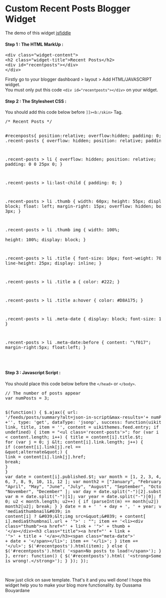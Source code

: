# Custom Recent Posts Blogger Widget

The demo of this widget <a href="http://jsfiddle.net/uikithemes/qpy3thwz/1/">jsfiddle</a>
<h4>Step 1 : The HTML MarkUp :</h4>
<pre>
&lt;div class=&quot;widget-content&quot;&gt;
&lt;h2 class=&quot;widget-title&quot;&gt;Recent Posts&lt;/h2&gt;
&lt;div id=&quot;recentposts&quot;&gt;&lt;/div&gt;
&lt;/div&gt;
</pre>
Firstly go to your blogger dashboard > layout > Add HTML/JAVASCRIPT widget.<br/>
You must only put this code <code>&lt;div id=&quot;recentposts&quot;&gt;&lt;/div&gt;</code> on your widget.
<br/>
<h4>Step 2 : The Stylesheet CSS :</h4>
You should add this code below before <code>]]&gt;&lt;b:/skin&gt;</code> Tag.
<pre>
/* Recent Posts */

#recenposts{
    position:relative;
    overflow:hidden;
    padding: 0;
}
.recent-posts {
    overflow: hidden;
    position: relative;
    padding: 0;
}

.recent-posts > li  {
    overflow: hidden;
    position: relative;
    padding: 0 0 25px 0;
}

.recent-posts > li:last-child  {
    padding: 0;
}

.recent-posts > li .thumb {
    width: 60px;
    height: 55px;
    display: block;
    float: left;
    margin-right: 15px;
    overflow: hidden;
    border-radius: 3px;
}

.recent-posts > li .thumb img {
    width: 100%;        
    height: 100%;
    display: block;
}

.recent-posts > li .title {
    font-size: 16px;
    font-weight: 700;
    line-height: 25px;
    display: inline;
}

.recent-posts > li .title a {
    color: #222;
}

.recent-posts > li .title a:hover {
    color: #D8A175;
}

.recent-posts > li .meta-date {
    display: block;
    font-size: 12px;
}

.recent-posts > li .meta-date:before {
    content: "\f017";
    margin-right:5px;
    float:left;
}
</pre>
<br/>
<h4>Step 3 : Javascript Script :</h4>
You should place this code below before the <code>&lt;/head&gt;</code> or <code>&lt;/body&gt;</code>.
<pre>
// The number of posts appear
var numPosts = 3;

$(function() {
    $.ajax({
        url: &#039;/feeds/posts/summary?alt=json-in-script&amp;max-results=&#039;+ numPosts +&#039;&#039;,
        type: &#039;get&#039;,
        dataType: &#039;jsonp&#039;,
        success: function(uikithemes) {
            var link, title, item = &#039;&#039;,
                content = uikithemes.feed.entry;
            if (content !== undefined) {
                item = &quot;&lt;ul class=&#039;recent-posts&#039;&gt;&quot;;
                for (var i = 0; i &lt; content.length; i++) {
                    title = content[i].title.$t;
                    for (var j = 0; j &lt; content[i].link.length; j++) {
                        if (content[i].link[j].rel ==
                            &quot;alternate&quot;) {
                            link = content[i].link[j].href;
                            break;
                        }
                    }
                    var date = content[i].published.$t;
                    var month = [1, 2, 3, 4, 5, 6, 7, 8, 9,
                        10, 11, 12
                    ];
                    var month2 = [&quot;January&quot;, &quot;February&quot;, &quot;March&quot;,
                        &quot;April&quot;, &quot;May&quot;, &quot;June&quot;,
                        &quot;July&quot;, &quot;August&quot;, &quot;September&quot;,
                        &quot;October&quot;, &quot;November&quot;, &quot;December&quot;
                    ];
                    var day = date.split(&quot;-&quot;)[2].substring(
                        0, 2);
                    var m = date.split(&quot;-&quot;)[1];
                    var year = date.split(&quot;-&quot;)[0];
                    for (var u2 = 0; u2 &lt; month.length; u2++) {
                        if (parseInt(m) == month[u2]) {
                            m = month2[u2];
                            break;
                        }
                    }
                    date = m + &#039; &#039; + day + &#039;, &#039; + year;
                    var thumb = &#039;media$thumbnail&#039; in
                        content[i] ? &#039;&lt;img src=&quot;&#039; + content[
                            i].media$thumbnail.url + &#039;&quot;&gt;&#039; :
                        &quot;&quot;;
                    item +=
                        &#039;&lt;li&gt;&lt;div class=&quot;thumb&quot;&gt;&lt;a href=&quot;&#039; +
                        link + &#039;&quot;&gt;&#039; + thumb +
                        &#039;&lt;/a&gt;&lt;/div&gt;&lt;h3 class=&quot;title&quot;&gt;&lt;a href=&quot;&#039; +
                        link + &#039;&quot;&gt;&#039; + title +
                        &#039;&lt;/a&gt;&lt;/h3&gt;&lt;span class=&quot;meta-date&quot;&gt;&#039; +
                        date + &#039;&lt;/span&gt;&lt;/li&gt;&#039;;
                    item += &#039;&lt;/li&gt;&#039;;
                }
                item += &#039;&lt;/ul&gt;&#039;;
                $(&#039;#recentposts&#039;).html(item);
            } else {
                $(&#039;#recentposts&#039;).html(
                    &#039;&lt;span&gt;No posts to load!&lt;/span&gt;&#039;);
            }
        },
        error: function() {
            $(&#039;#recentposts&#039;).html(
                &#039;&lt;strong&gt;Something is wrong!.&lt;/strong&gt;&#039;);
        }
    });
});
</pre>
<br/>
Now just click on save template.
That's it and you well done!
I hope this widget help you to make your blog more functionality.
by Oussama Bouyardane

